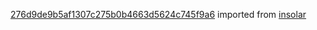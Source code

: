 [276d9de9b5af1307c275b0b4663d5624c745f9a6](https://github.com/insolar/insolar/commit/276d9de9b5af1307c275b0b4663d5624c745f9a6) imported from [insolar](https://github.com/insolar/insolar)
